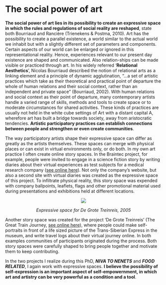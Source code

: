# The social power of art

**The social power of art lies in its possibility to create an expressive space in which the rules and regulations of social reality are reshaped**, state both Bourriaud and Rancière (Trienekens & Postma, 2010). Art has the possibility to create a parallel existence, a world similar to the actual world we inhabit but with a slightly different set of parameters and components. Certain aspects of our world can be enlarged or ignored in this representational reality. Hence, experiences relevant to our present day existence are shaped and communicated. Also relation-ships can be made visible or practiced through art. In his widely referred ‘**Relational Aesthetics**’, Nicolas Bourriaud described the notion of relational arts as a linking element and a principle of dynamic agglutination, “…a set of artistic practices which take as their theoretical and practical point of departure the whole of human relations and their social context, rather than an independent and private space” (Bourriaud, 2002). With human relations and social context as their point of departure, many contemporary artists handle a varied range of skills, methods and tools to create space or to moderate circumstances for shared activities. These kinds of practices are usually not held in the white cube settings of Art with a distant capital A, wherefore art has built a bridge towards society, away from aristocratic tendencies. **Artistic participatory practices can establish connections between people and strengthen or even create communities**.

The way participatory artists shape their expressive space can differ as greatly as the artists themselves. These spaces can merge with physical places or can exist in virtual environments only, or do both. In my own art practice I often create online story spaces. In the Braintec project, for example, people were invited to engage in a science fiction story by writing diaries about their virtual experiences as test subjects for a medical research company (<a target="_blank" href="https://wonkyland.github.io/legacy/braintec/index.htm">see online here</a>). Not only the company’s website, but also a second site with virtual diaries was created as the expressive space of this project. To infiltrate physical reality, this story space was expended with company ballpoints, leaflets, flags and other promotional material used during presentations and exhibitions held at different locations.

<div align="center">
  <img src="assets/images/Treinreis.jpg"/>

*Expressive space for De Grote Treinreis, 2005*
</div>


Another story space was created for the project ‘De Grote Treinreis’ (The Great Train Journey, <a target="_blank" href="https://wonkyland.github.io/legacy/grotetreinreis/">see online here</a>), where people could make self-portraits in front of a life sized picture of the Trans-Siberian Express in the museum, and write travel logs about their virtual journey online.  In both examples communities of participants originated during the process. Both story spaces were carefully shaped to bring people together and motivate them to keep contributing.

In the two projects I realize during this PhD, ***NIVA TO NENETS*** and ***FOOD RELATED***, I again work with expressive spaces. **I believe the possibility of self-expression is an important aspect of self-empowernment, in which art and artistry can be very powerful as a condition and a tool**.

<br>
<br>
<br>
